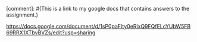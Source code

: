 [comment]: #(This is a link to my google docs that contains answers to the assignment.)

https://docs.google.com/document/d/1sP0paFlty0eRlxQ9FQfELcYUbW5FB69RRX1XTbvBVZs/edit?usp=sharing
